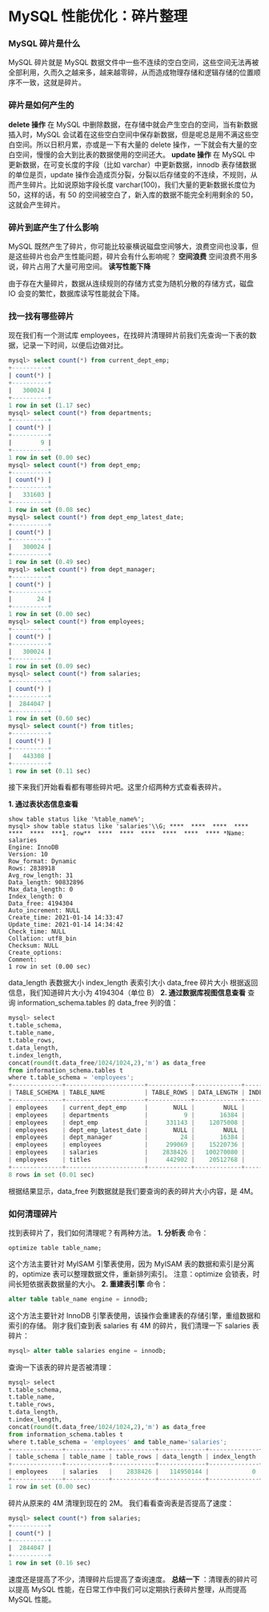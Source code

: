 # MySQL 性能优化：碎片整理

### MySQL 碎片是什么

MySQL 碎片就是 MySQL 数据文件中一些不连续的空白空间，这些空间无法再被全部利用，久而久之越来多，越来越零碎，从而造成物理存储和逻辑存储的位置顺序不一致，这就是碎片。

### 碎片是如何产生的

**delete 操作** 在 MySQL 中删除数据，在存储中就会产生空白的空间，当有新数据插入时，MySQL 会试着在这些空白空间中保存新数据，但是呢总是用不满这些空白空间。所以日积月累，亦或是一下有大量的 delete 操作，一下就会有大量的空白空间，慢慢的会大到比表的数据使用的空间还大。 **update 操作** 在 MySQL 中更新数据，在可变长度的字段（比如 varchar）中更新数据，innodb 表存储数据的单位是页，update 操作会造成页分裂，分裂以后存储变的不连续，不规则，从而产生碎片。比如说原始字段长度 varchar(100)，我们大量的更新数据长度位为 50，这样的话，有 50 的空间被空白了，新入库的数据不能完全利用剩余的 50，这就会产生碎片。

### 碎片到底产生了什么影响

MySQL 既然产生了碎片，你可能比较豪横说磁盘空间够大，浪费空间也没事，但是这些碎片也会产生性能问题，碎片会有什么影响呢？ **空间浪费** 空间浪费不用多说，碎片占用了大量可用空间。 **读写性能下降**

由于存在大量碎片，数据从连续规则的存储方式变为随机分散的存储方式，磁盘 IO 会变的繁忙，数据库读写性能就会下降。

### 找一找有哪些碎片

现在我们有一个测试库 employees，在找碎片清理碎片前我们先查询一下表的数据，记录一下时间，以便后边做对比。

```sql
mysql> select count(*) from current_dept_emp;
+----------+
| count(*) |
+----------+
|   300024 |
+----------+
1 row in set (1.17 sec)
mysql> select count(*) from departments;
+----------+
| count(*) |
+----------+
|        9 |
+----------+
1 row in set (0.00 sec)
mysql> select count(*) from dept_emp;
+----------+
| count(*) |
+----------+
|   331603 |
+----------+
1 row in set (0.08 sec)
mysql> select count(*) from dept_emp_latest_date;
+----------+
| count(*) |
+----------+
|   300024 |
+----------+
1 row in set (0.49 sec)
mysql> select count(*) from dept_manager;
+----------+
| count(*) |
+----------+
|       24 |
+----------+
1 row in set (0.00 sec)
mysql> select count(*) from employees;
+----------+
| count(*) |
+----------+
|   300024 |
+----------+
1 row in set (0.09 sec)
mysql> select count(*) from salaries;
+----------+
| count(*) |
+----------+
|  2844047 |
+----------+
1 row in set (0.60 sec)
mysql> select count(*) from titles;
+----------+
| count(*) |
+----------+
|   443308 |
+----------+
1 row in set (0.11 sec)
```

接下来我们开始看看都有哪些碎片吧。这里介绍两种方式查看表碎片。

**1. 通过表状态信息查看** 

```plaintext
show table status like '%table_name%';
mysql> show table status like 'salaries'\\G; ****  ****  ****  ****  ****  ****  ***1. row**  ****  ****  ****  ****  ****  **** *Name: salaries
Engine: InnoDB
Version: 10
Row_format: Dynamic
Rows: 2838918
Avg_row_length: 31
Data_length: 90832896
Max_data_length: 0
Index_length: 0
Data_free: 4194304
Auto_increment: NULL
Create_time: 2021-01-14 14:33:47
Update_time: 2021-01-14 14:34:42
Check_time: NULL
Collation: utf8_bin
Checksum: NULL
Create_options:
Comment:
1 row in set (0.00 sec)
```

data_length 表数据大小 index_length 表索引大小 data\_free 碎片大小
根据返回信息，我们知道碎片大小为 4194304（单位 B） **2. 通过数据库视图信息查看** 查询 information\_schema.tables 的 data\_free 列的值：

```python
mysql> select
t.table_schema,
t.table_name,
t.table_rows,
t.data_length,
t.index_length,
concat(round(t.data_free/1024/1024,2),'m') as data_free
from information_schema.tables t
where t.table_schema = 'employees';
+--------------+----------------------+------------+-------------+--------------+-----------+
| TABLE_SCHEMA | TABLE_NAME           | TABLE_ROWS | DATA_LENGTH | INDEX_LENGTH | DATA_FREE |
+--------------+----------------------+------------+-------------+--------------+-----------+
| employees    | current_dept_emp     |       NULL |        NULL |         NULL | NULL      |
| employees    | departments          |          9 |       16384 |        16384 | 0.00M     |
| employees    | dept_emp             |     331143 |    12075008 |      5783552 | 4.00M     |
| employees    | dept_emp_latest_date |       NULL |        NULL |         NULL | NULL      |
| employees    | dept_manager         |         24 |       16384 |        16384 | 0.00M     |
| employees    | employees            |     299069 |    15220736 |            0 | 4.00M     |
| employees    | salaries             |    2838426 |   100270080 |            0 | 4.00M     |
| employees    | titles               |     442902 |    20512768 |            0 | 4.00M     |
+--------------+----------------------+------------+-------------+--------------+-----------+
8 rows in set (0.01 sec)
```

根据结果显示，data\_free 列数据就是我们要查询的表的碎片大小内容，是 4M。
### 如何清理碎片
找到表碎片了，我们如何清理呢？有两种方法。 **1. 分析表** 命令：

```plaintext
optimize table table_name;
```

这个方法主要针对 MyISAM 引擎表使用，因为 MyISAM 表的数据和索引是分离的，optimize 表可以整理数据文件，重新排列索引。
注意：optimize 会锁表，时间长短依据表数据量的大小。 **2. 重建表引擎** 命令：

```sql
alter table table_name engine = innodb;
```

这个方法主要针对 InnoDB 引擎表使用，该操作会重建表的存储引擎，重组数据和索引的存储。
刚才我们查到表 salaries 有 4M 的碎片，我们清理一下 salaries 表碎片：

```sql
mysql> alter table salaries engine = innodb;
```

查询一下该表的碎片是否被清理：

```python
mysql> select
t.table_schema,
t.table_name,
t.table_rows,
t.data_length,
t.index_length,
concat(round(t.data_free/1024/1024,2),'m') as data_free
from information_schema.tables t
where t.table_schema = 'employees' and table_name='salaries';
+--------------+------------+------------+-------------+--------------+-----------+
| table_schema | table_name | table_rows | data_length | index_length | data_free |
+--------------+------------+------------+-------------+--------------+-----------+
| employees    | salaries   |    2838426 |   114950144 |            0 | 2.00m     |
+--------------+------------+------------+-------------+--------------+-----------+
1 row in set (0.00 sec)
```

碎片从原来的 4M 清理到现在的 2M。
我们看看查询表是否提高了速度：

```sql
mysql> select count(*) from salaries;
+----------+
| count(*) |
+----------+
|  2844047 |
+----------+
1 row in set (0.16 sec)
```

速度还是提高了不少，清理碎片后提高了查询速度。 **总结一下** ：清理表的碎片可以提高 MySQL 性能，在日常工作中我们可以定期执行表碎片整理，从而提高 MySQL 性能。
```
